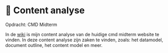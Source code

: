 # 📄 Content analyse
Opdracht: CMD Midterm

In de [wiki](https://github.com/boudewijnbout/lose-your-head-content-first/wiki) is mijn content analyse van de huidige cmd midterm website te vinden. In deze content analyse zijn zaken te vinden, zoals: het datamodel, document outline, het content model en meer.

